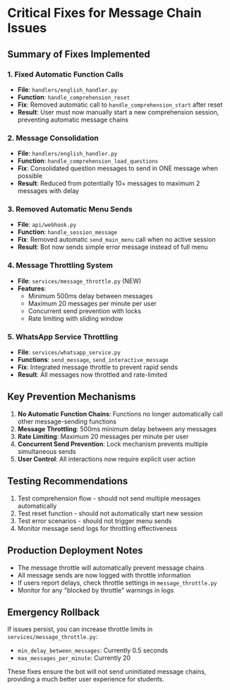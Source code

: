 # Critical Fixes for Message Chain Issues

## Summary of Fixes Implemented

### 1. **Fixed Automatic Function Calls**
- **File**: `handlers/english_handler.py`
- **Function**: `handle_comprehension_reset`
- **Fix**: Removed automatic call to `handle_comprehension_start` after reset
- **Result**: User must now manually start a new comprehension session, preventing automatic message chains

### 2. **Message Consolidation**
- **File**: `handlers/english_handler.py`
- **Function**: `handle_comprehension_load_questions`
- **Fix**: Consolidated question messages to send in ONE message when possible
- **Result**: Reduced from potentially 10+ messages to maximum 2 messages with delay

### 3. **Removed Automatic Menu Sends**
- **File**: `api/webhook.py`
- **Function**: `handle_session_message`
- **Fix**: Removed automatic `send_main_menu` call when no active session
- **Result**: Bot now sends simple error message instead of full menu

### 4. **Message Throttling System**
- **File**: `services/message_throttle.py` (NEW)
- **Features**:
  - Minimum 500ms delay between messages
  - Maximum 20 messages per minute per user
  - Concurrent send prevention with locks
  - Rate limiting with sliding window

### 5. **WhatsApp Service Throttling**
- **File**: `services/whatsapp_service.py`
- **Functions**: `send_message`, `send_interactive_message`
- **Fix**: Integrated message throttle to prevent rapid sends
- **Result**: All messages now throttled and rate-limited

## Key Prevention Mechanisms

1. **No Automatic Function Chains**: Functions no longer automatically call other message-sending functions
2. **Message Throttling**: 500ms minimum delay between any messages
3. **Rate Limiting**: Maximum 20 messages per minute per user
4. **Concurrent Send Prevention**: Lock mechanism prevents multiple simultaneous sends
5. **User Control**: All interactions now require explicit user action

## Testing Recommendations

1. Test comprehension flow - should not send multiple messages automatically
2. Test reset function - should not automatically start new session
3. Test error scenarios - should not trigger menu sends
4. Monitor message send logs for throttling effectiveness

## Production Deployment Notes

- The message throttle will automatically prevent message chains
- All message sends are now logged with throttle information
- If users report delays, check throttle settings in `message_throttle.py`
- Monitor for any "blocked by throttle" warnings in logs

## Emergency Rollback

If issues persist, you can increase throttle limits in `services/message_throttle.py`:
- `min_delay_between_messages`: Currently 0.5 seconds
- `max_messages_per_minute`: Currently 20

These fixes ensure the bot will not send uninitiated message chains, providing a much better user experience for students.
